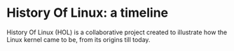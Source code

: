 # History Of Linux: a timeline
<center>
    
</center>

History Of Linux (HOL) is a collaborative project created to illustrate how the Linux kernel came to be, from its origins till today.
